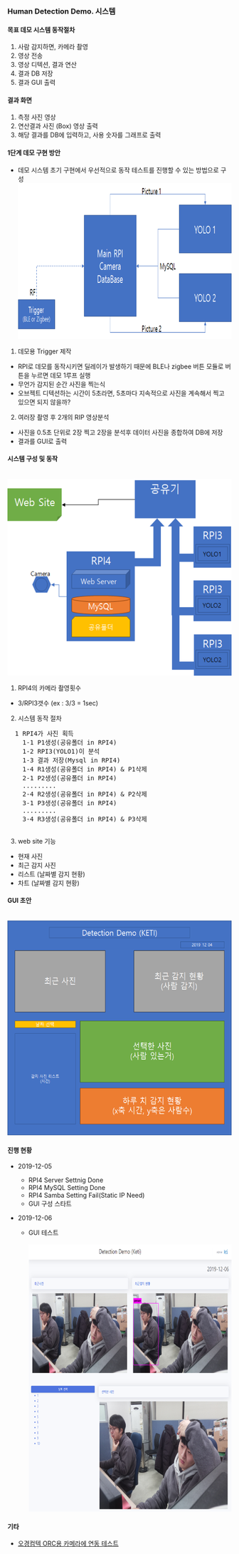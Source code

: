 ### Human Detection Demo. 시스템

#### 목표 데모 시스템 동작절차
1. 사람 감지하면, 카메라 촬영
2. 영상 전송
3. 영상 디텍션, 결과 연산
4. 결과 DB 저장
5. 결과 GUI 출력

#### 결과 화면
1. 측정 사진 영상
2. 연산결과 사진 (Box) 영상 출력
4. 해당 결과를 DB에 입력하고, 사용 숫자를 그래프로 출력

#### 1단계 데모 구현 방안 
- 데모 시스템 초기 구현에서 우선적으로 동작 테스트를 진행할 수 있는 방법으로 구성 
&nbsp; <img width="" height="350" src="./images/Demo.png"></img><br>

1. 데모용 Trigger 제작
- RPI로 데모를 동작시키면 딜레이가 발생하기 때문에 BLE나 zigbee 버튼 모듈로 버튼을 누르면 데모 1루프 실행
- 무언가 감지된 순간 사진을 찍는식 
- 오브젝트 디텍션하는 시간이 5초라면, 5초마다 지속적으로 사진을 계속해서 찍고 있으면 되지 않을까?

2. 여러장 촬영 후  2개의 RIP 영상분석
- 사진을 0.5초 단위로 2장 찍고 2장을 분석후 데이터 사진을 종합하여 DB에 저장
- 결과를 GUI로 출력

#### 시스템 구성 및 동작

&nbsp; <img width="" height="442" src="./images/system_network.png"></img><br>

1. RPI4의 카메라 촬영횟수<br>
  - 3/RPI3갯수 (ex : 3/3 = 1sec)<br>

2. 시스템 동작 절차
  <pre>
  1 RPI4가 사진 획득
    1-1 P1생성(공유폴더 in RPI4)
    1-2 RPI3(YOLO1)이 분석
    1-3 결과 저장(Mysql in RPI4)
    1-4 R1생성(공유폴더 in RPI4) & P1삭제
    2-1 P2생성(공유폴더 in RPI4)
    .........
    2-4 R2생성(공유폴더 in RPI4) & P2삭제
    3-1 P3생성(공유폴더 in RPI4)
    .........
    3-4 R3생성(공유폴더 in RPI4) & P3삭제
  </pre>
3. web site 기능
  - 현재 사진<br>
  - 최근 감지 사진<br>
  - 리스트 (날짜별 감지 현황)<br>
  - 차트 (날짜별 감지 현황)<br>

#### GUI 초안
&nbsp; <img width="" height="482" src="./images/demo_gui.png"></img><br>

#### 진행 현황
  - 2019-12-05<br>
    - RPI4 Server Settnig Done
    - RPI4 MySQL Setting Done
    - RPI4 Samba Setting Fail(Static IP Need)
    - GUI 구성 스타트
    
  - 2019-12-06<br>
    - GUI 테스트<br>
&nbsp; <img width="" height="600" src="./images/Detection%20Demo.png"></img><br>
    
#### 기타
 - [오경컴텍 ORC용 카메라에 연동 테스트](https://github.com/OKCOMTECH/OK_DEV_LABORATORY/tree/master/PCRS/Camera)
